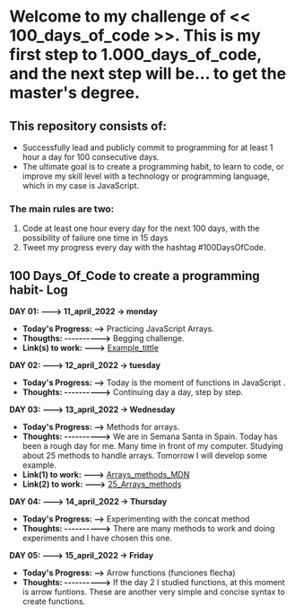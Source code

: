 # Welcome to my challenge of << 100_days_of_code >>. This is my first step to 1.000_days_of_code, and the next step will be... to get the master's degree.

## This repository consists of:
- Successfully lead and publicly commit to programming for at least 1 hour a day for 100 consecutive days.
- The ultimate goal is to create a programming habit, to learn to code, or improve my skill level with a  technology or programming language, which in my case is JavaScript.

### The main rules are two:
1. Code at least one hour every day for the next 100 days, with the possibility of failure one time in 15 days
2. Tweet my progress every day with the hashtag #100DaysOfCode.

## 100 Days_Of_Code to create a programming habit- Log 

**DAY 01: ---> 11_april_2022 -> monday**
- **Today's Progress: -->** Practicing JavaScript Arrays. 
- **Thougths: ---------->** Begging challenge. 
- **Link(s) to work: --->** [Example_tittle](http://www.no-example-at-the-moment.com)

**DAY 02: ---> 12_april_2022 -> tuesday**
- **Today's Progress: -->** Today is the moment of functions in JavaScript .
- **Thoughts: ---------->** Continuing day a day, step by step.
  
**DAY 03: ---> 13_april_2022 -> Wednesday**
- **Today's Progress: -->** Methods for arrays.
- **Thoughts: ---------->** We are in Semana Santa in Spain. Today has been a rough day for me. Many time in front of my computer. Studying about 25 methods to handle arrays. Tomorrow I will develop some example.
- **Link(1) to work: --->** [Arrays_methods_MDN](https://developer.mozilla.org/es/docs/Web/JavaScript/Reference/Global_Objects/Array)
- **Link(2) to work: --->** [25_Arrays_methods](https://dev.to/gdcodev/25-metodos-de-arrays-en-javascript-que-todo-desarrollador-debe-conocer-4a2d)
  
**DAY 04: ---> 14_april_2022 -> Thursday**
- **Today's Progress: -->** Experimenting with the concat method
- **Thoughts: ---------->** There are many methods to work and doing experiments and I have chosen this one.

**DAY 05: ---> 15_april_2022 -> Friday**
- **Today's Progress: -->** Arrow functions (funciones flecha)
- **Thoughts: ---------->** If the day 2 I studied functions, at this moment is arrow funtions. These are another very simple and concise syntax to create functions.
